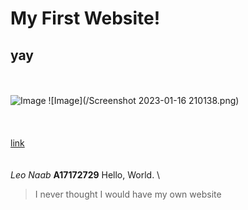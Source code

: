 # My First Website!
## yay
\
\
![Image](https://tile.loc.gov/storage-services/service/pnp/gtfy/07900/07935_150px.jpg)
![Image](/Screenshot 2023-01-16 210138.png)
\
\
\
\
[link](https://www.loc.gov/resource/gtfy.07935/)
\
\
\
*Leo Naab*
**A17172729**
Hello,
World.
\
> I never thought I would have my own website


